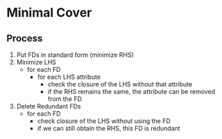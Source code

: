 # Minimal Cover
## Process
1. Put FDs in standard form (minimize RHS)
2. Minimize LHS
	- for each FD
		- for each LHS attribute
			- check the closure of the LHS without that attribute
			- if the RHS remains the same, the attribute can be removed from the FD
3. Delete Redundant FDs
	- for each FD
		- check closure of the LHS without using the FD
		- if we can still obtain the RHS, this FD is redundant